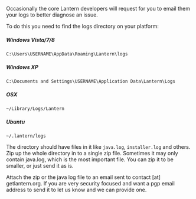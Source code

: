 Occasionally the core Lantern developers will request for you to email
them your logs to better diagnose an issue.

To do this you need to find the logs directory on your platform:

##### Windows Vista/7/8

`C:\Users\USERNAME\AppData\Roaming\Lantern\logs`

##### Windows XP

`C:\Documents and Settings\USERNAME\Application Data\Lantern\Logs`

##### OSX 

`~/Library/Logs/Lantern`

##### Ubuntu 

`~/.lantern/logs`

The directory should have files in it like `java.log`, `installer.log` and others. Zip up the whole directory in to a single zip file. Sometimes it may only contain java.log, which is the most important file. You can zip it to be smaller, or just send it as is.

Attach the zip or the java log file to an email sent to contact [at] getlantern.org. If you are very security focused and want a pgp email address to send it to let us know and we can provide one.